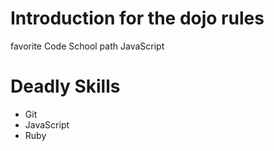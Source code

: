 Introduction for the dojo rules
==========

favorite Code School path JavaScript

Deadly Skills
==========
* Git
* JavaScript
* Ruby